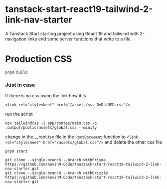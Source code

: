 # tanstack-start-react19-tailwind-2-link-nav-starter
A Tanstack Start starting project using React 19 and tailwind with 2-navigation links and some server functions that write to a file.

# Production CSS
```
pnpm build
```
### Just in case

If there is no css using the link how it is 
```
<link rel="stylesheet" href="/assets/ssr-DvDdi3ED.css"/>
``` 
run the script 
```
npx tailwindcss -i app/routes/main.css -o .output/public/assets/global.css --minify
```
change in the __root.tsx file in the `RootDocument` function to `<link rel="stylesheet" href="/assets/global.css"/>` 
and delete the other css file
```
pnpm start
```

```
git clone --single-branch --branch withPrisma https://github.com/KevinM-Code/tanstack-start-react19-tailwind-2-link-nav-starter.git
git clone --single-branch --branch withDrizzle https://github.com/KevinM-Code/tanstack-start-react19-tailwind-2-link-nav-starter.git
```
